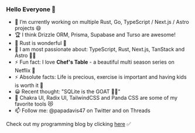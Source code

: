 ### Hello Everyone 👋

- 🔭 I’m currently working on multiple Rust, Go, TypeScript / Next.js / Astro projects 😄
- 🏆 I think Drizzle ORM, Prisma, Supabase and Turso are awesome!
- 🌱 Rust is wonderful 💯
- 💬 I am most passionate about: TypeScript, Rust, Next.js, TanStack and Astro 🤹‍♂️
- ⚡ Fun fact: I love **Chef's Table** - a beautiful multi season series on Netflix 🎥
- ⚡ Absolute facts: Life is precious, exercise is important and having kids is worth it 💯
- 😀 Recent thought: "SQLite is the GOAT 🏂🏼"
- 🎨 Chakra UI, Radix UI, TailwindCSS and Panda CSS are some of my favorite tools 😻
- 📫 Follow me: @papadavis47 on Twitter and on Threads

Check out my programming blog by clicking [here](https://comfortablefeelingdumb.com) ✅
